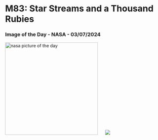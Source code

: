 # M83: Star Streams and a Thousand Rubies
### Image of the Day - NASA - 03/07/2024
<img src="https://apod.nasa.gov/apod/image/2407/DeepM83ThousandRubyGalaxy1024.jpg" alt="nasa picture of the day" width="300"/>&nbsp; &nbsp; &nbsp; <img src="https://github-readme-streak-stats.herokuapp.com/?user=tempo-riz&theme=dark" >



  
 
 
 
 
 
 
 
 
 
 
 
 
 
 
 
 
 
 
 
 
 
 
 
 
 
 
 
 
 
 
 
 
 
 
 
 
 
 
 
 
 
 
 
